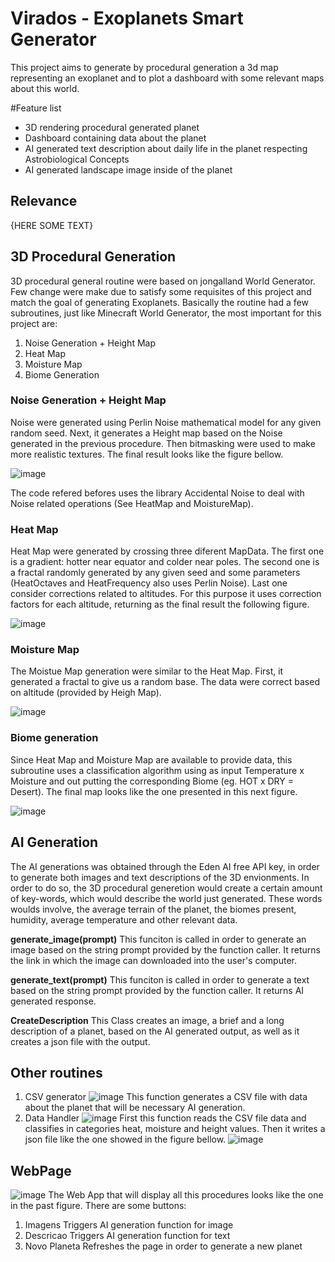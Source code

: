 # Virados - Exoplanets Smart Generator
This project aims to generate by procedural generation a 3d map representing an exoplanet and to plot a dashboard with some relevant maps about this world.

#Feature list 
- 3D rendering procedural generated planet
- Dashboard containing data about the planet
- AI generated text description about daily life in the planet respecting Astrobiological Concepts
- AI generated landscape image inside of the planet

## Relevance
{HERE SOME TEXT}

## 3D Procedural Generation
3D procedural general routine were based on jongalland World Generator. Few change were make due to satisfy some requisites of this project and match the goal of generating Exoplanets.
Basically the routine had a few subroutines, just like Minecraft World Generator, the most important for this project are:
  1) Noise Generation + Height Map
  2) Heat Map
  3) Moisture Map
  4) Biome Generation

### Noise Generation + Height Map
Noise were generated using Perlin Noise mathematical model for any given random seed. Next, it generates a Height map based on the Noise generated in the previous procedure. Then bitmasking were used to make more realistic textures. The final result looks like the figure bellow.

![image](https://github.com/jKrachinski/Virados---NASA-Hackathon/assets/129566256/c86b35e2-cfa5-4aef-8d6e-7a47deaaca8e)

The code refered befores uses the library Accidental Noise to deal with Noise related operations (See HeatMap and MoistureMap).
### Heat Map
Heat Map were generated by crossing three diferent MapData. The first one is a gradient: hotter near equator and colder near poles. The second one is a fractal randomly generated by any given seed and some parameters (HeatOctaves and HeatFrequency also uses Perlin Noise). Last one consider corrections related to altitudes. For this purpose it uses correction factors for each altitude, returning as the final result the following figure.

![image](https://github.com/jKrachinski/Virados---NASA-Hackathon/assets/129566256/19984636-71b7-4562-a601-a77dd5ce0787)

### Moisture Map
The Moistue Map generation were similar to the Heat Map. First, it generated a fractal to give us a random base. The data were correct based on altitude (provided by Heigh Map).

![image](https://github.com/jKrachinski/Virados---NASA-Hackathon/assets/129566256/8ce64dcf-df67-4452-a21e-e5962f963791)

### Biome generation
Since Heat Map and Moisture Map are available to provide data, this subroutine uses a classification algorithm using as input Temperature x Moisture and out putting the corresponding Biome (eg. HOT x DRY = Desert). The final map looks like the one presented in this next figure.

![image](https://github.com/jKrachinski/Virados---NASA-Hackathon/assets/129566256/0b328844-71ed-432a-84f4-b8a855f89d47)

## AI Generation
The AI generations was obtained through the Eden AI free API key, in order to generate both images and text descriptions of the 3D envionments. In order to do so, the 3D procedural generetion would create a certain amount of key-words, which would describe the world just generated. These words woulds involve, the average terrain of the planet, the biomes present, humidity, average temperature and other relevant data.

**generate_image(prompt)**
This funciton is called in order to generate an image based on the string prompt provided by the function caller.
It returns the link in which the image can downloaded into the user's computer.

**generate_text(prompt)**
This funciton is called in order to generate a text based on the string prompt provided by the function caller.
It returns AI generated response.

**CreateDescription**
This Class creates an image, a brief and a long description of a planet, based on the AI generated output, as well as it creates a json file with the output.
  
## Other routines
1) CSV generator
![image](https://github.com/jKrachinski/Virados---NASA-Hackathon/assets/129566256/2319c3b3-d5c7-4e15-8a9d-e6163c2f4c11)
This function generates a CSV file with data about the planet that will be necessary AI generation.
2) Data Handler
![image](https://github.com/jKrachinski/Virados---NASA-Hackathon/assets/129566256/8b174084-f818-4681-bb8a-2ce66b7756d3)
First this function reads the CSV file data and classifies in categories heat, moisture and height values.
Then it writes a json file like the one showed in the figure bellow.
![image](https://github.com/jKrachinski/Virados---NASA-Hackathon/assets/129566256/b1b5b806-8207-41d2-8c98-9bdff6bc8fe6)

## WebPage
![image](https://github.com/jKrachinski/Virados---NASA-Hackathon/assets/129566256/9357df87-90e4-4ba9-9ad1-3f17caf2046b)
The Web App that will display all this procedures looks like the one in the past figure. There are some buttons:
1) Imagens
   Triggers AI generation function for image
2) Descricao
    Triggers AI generation function for text
3) Novo Planeta
    Refreshes the page in order to generate a new planet
